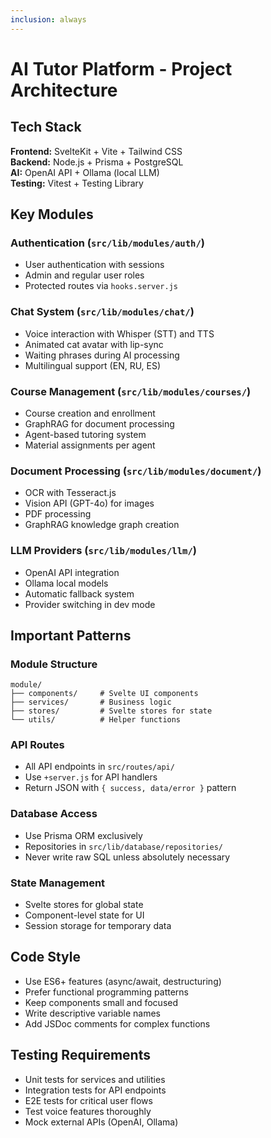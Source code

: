 ```yaml
---
inclusion: always
---
```


# AI Tutor Platform - Project Architecture

## Tech Stack

**Frontend:** SvelteKit + Vite + Tailwind CSS  
**Backend:** Node.js + Prisma + PostgreSQL  
**AI:** OpenAI API + Ollama (local LLM)  
**Testing:** Vitest + Testing Library

## Key Modules

### Authentication (`src/lib/modules/auth/`)

- User authentication with sessions
- Admin and regular user roles
- Protected routes via `hooks.server.js`

### Chat System (`src/lib/modules/chat/`)

- Voice interaction with Whisper (STT) and TTS
- Animated cat avatar with lip-sync
- Waiting phrases during AI processing
- Multilingual support (EN, RU, ES)

### Course Management (`src/lib/modules/courses/`)

- Course creation and enrollment
- GraphRAG for document processing
- Agent-based tutoring system
- Material assignments per agent

### Document Processing (`src/lib/modules/document/`)

- OCR with Tesseract.js
- Vision API (GPT-4o) for images
- PDF processing
- GraphRAG knowledge graph creation

### LLM Providers (`src/lib/modules/llm/`)

- OpenAI API integration
- Ollama local models
- Automatic fallback system
- Provider switching in dev mode

## Important Patterns

### Module Structure

```
module/
├── components/     # Svelte UI components
├── services/       # Business logic
├── stores/         # Svelte stores for state
└── utils/          # Helper functions
```

### API Routes

- All API endpoints in `src/routes/api/`
- Use `+server.js` for API handlers
- Return JSON with `{ success, data/error }` pattern

### Database Access

- Use Prisma ORM exclusively
- Repositories in `src/lib/database/repositories/`
- Never write raw SQL unless absolutely necessary

### State Management

- Svelte stores for global state
- Component-level state for UI
- Session storage for temporary data

## Code Style

- Use ES6+ features (async/await, destructuring)
- Prefer functional programming patterns
- Keep components small and focused
- Write descriptive variable names
- Add JSDoc comments for complex functions

## Testing Requirements

- Unit tests for services and utilities
- Integration tests for API endpoints
- E2E tests for critical user flows
- Test voice features thoroughly
- Mock external APIs (OpenAI, Ollama)
